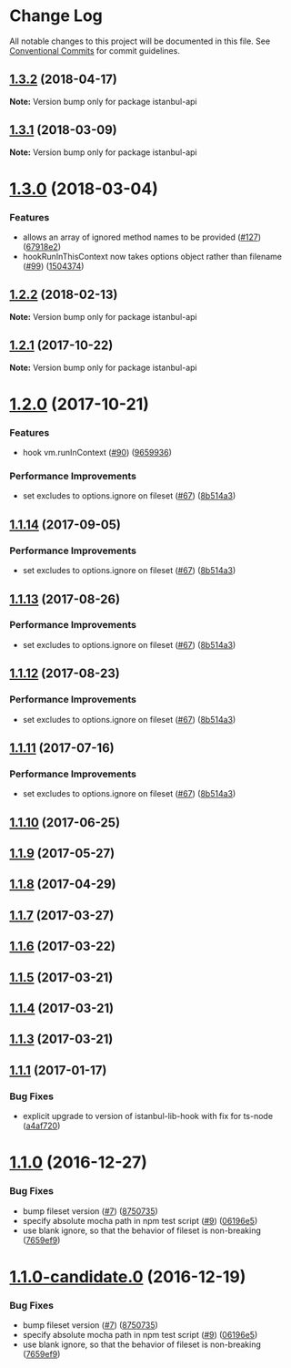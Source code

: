 # Change Log

All notable changes to this project will be documented in this file.
See [Conventional Commits](https://conventionalcommits.org) for commit guidelines.

<a name="1.3.2"></a>
## [1.3.2](https://github.com/istanbuljs/istanbuljs/compare/istanbul-api@1.3.1...istanbul-api@1.3.2) (2018-04-17)




**Note:** Version bump only for package istanbul-api

<a name="1.3.1"></a>
## [1.3.1](https://github.com/istanbuljs/istanbuljs/compare/istanbul-api@1.3.0...istanbul-api@1.3.1) (2018-03-09)




**Note:** Version bump only for package istanbul-api

<a name="1.3.0"></a>
# [1.3.0](https://github.com/istanbuljs/istanbuljs/compare/istanbul-api@1.2.2...istanbul-api@1.3.0) (2018-03-04)


### Features

* allows an array of ignored method names to be provided ([#127](https://github.com/istanbuljs/istanbuljs/issues/127)) ([67918e2](https://github.com/istanbuljs/istanbuljs/commit/67918e2))
* hookRunInThisContext now takes options object rather than filename  ([#99](https://github.com/istanbuljs/istanbuljs/issues/99)) ([1504374](https://github.com/istanbuljs/istanbuljs/commit/1504374))




<a name="1.2.2"></a>
## [1.2.2](https://github.com/istanbuljs/istanbuljs/compare/istanbul-api@1.2.1...istanbul-api@1.2.2) (2018-02-13)




**Note:** Version bump only for package istanbul-api

<a name="1.2.1"></a>
## [1.2.1](https://github.com/istanbuljs/istanbuljs/compare/istanbul-api@1.2.0...istanbul-api@1.2.1) (2017-10-22)




**Note:** Version bump only for package istanbul-api

<a name="1.2.0"></a>
# [1.2.0](https://github.com/istanbuljs/istanbuljs/compare/istanbul-api@1.1.9...istanbul-api@1.2.0) (2017-10-21)


### Features

* hook vm.runInContext ([#90](https://github.com/istanbuljs/istanbuljs/issues/90)) ([9659936](https://github.com/istanbuljs/istanbuljs/commit/9659936))


### Performance Improvements

* set excludes to options.ignore on fileset ([#67](https://github.com/istanbuljs/istanbuljs/issues/67)) ([8b514a3](https://github.com/istanbuljs/istanbuljs/commit/8b514a3))




<a name="1.1.14"></a>
## [1.1.14](https://github.com/istanbuljs/istanbuljs/compare/istanbul-api@1.1.9...istanbul-api@1.1.14) (2017-09-05)


### Performance Improvements

* set excludes to options.ignore on fileset ([#67](https://github.com/istanbuljs/istanbuljs/issues/67)) ([8b514a3](https://github.com/istanbuljs/istanbuljs/commit/8b514a3))




<a name="1.1.13"></a>
## [1.1.13](https://github.com/istanbuljs/istanbuljs/compare/istanbul-api@1.1.9...istanbul-api@1.1.13) (2017-08-26)


### Performance Improvements

* set excludes to options.ignore on fileset ([#67](https://github.com/istanbuljs/istanbuljs/issues/67)) ([8b514a3](https://github.com/istanbuljs/istanbuljs/commit/8b514a3))




<a name="1.1.12"></a>
## [1.1.12](https://github.com/istanbuljs/istanbuljs/compare/istanbul-api@1.1.9...istanbul-api@1.1.12) (2017-08-23)


### Performance Improvements

* set excludes to options.ignore on fileset ([#67](https://github.com/istanbuljs/istanbuljs/issues/67)) ([8b514a3](https://github.com/istanbuljs/istanbuljs/commit/8b514a3))




<a name="1.1.11"></a>
## [1.1.11](https://github.com/istanbuljs/istanbuljs/compare/istanbul-api@1.1.9...istanbul-api@1.1.11) (2017-07-16)


### Performance Improvements

* set excludes to options.ignore on fileset ([#67](https://github.com/istanbuljs/istanbuljs/issues/67)) ([8b514a3](https://github.com/istanbuljs/istanbuljs/commit/8b514a3))




<a name="1.1.10"></a>
## [1.1.10](https://github.com/istanbuljs/istanbuljs/compare/istanbul-api@1.1.9...istanbul-api@1.1.10) (2017-06-25)




<a name="1.1.9"></a>
## [1.1.9](https://github.com/istanbuljs/istanbuljs/compare/istanbul-api@1.1.8...istanbul-api@1.1.9) (2017-05-27)




<a name="1.1.8"></a>
## [1.1.8](https://github.com/istanbuljs/istanbul-api/compare/istanbul-api@1.1.7...istanbul-api@1.1.8) (2017-04-29)




<a name="1.1.7"></a>
## [1.1.7](https://github.com/istanbuljs/istanbul-api/compare/istanbul-api@1.1.6...istanbul-api@1.1.7) (2017-03-27)

<a name="1.1.6"></a>
## [1.1.6](https://github.com/istanbuljs/istanbul-api/compare/istanbul-api@1.1.5...istanbul-api@1.1.6) (2017-03-22)

<a name="1.1.5"></a>
## [1.1.5](https://github.com/istanbuljs/istanbul-api/compare/istanbul-api@1.1.4...istanbul-api@1.1.5) (2017-03-21)

<a name="1.1.4"></a>
## [1.1.4](https://github.com/istanbuljs/istanbul-api/compare/istanbul-api@1.1.3...istanbul-api@1.1.4) (2017-03-21)

<a name="1.1.3"></a>
## [1.1.3](https://github.com/istanbuljs/istanbul-api/compare/istanbul-api@1.1.1...istanbul-api@1.1.3) (2017-03-21)

<a name="1.1.1"></a>
## [1.1.1](https://github.com/istanbuljs/istanbul-api/compare/v1.1.0...v1.1.1) (2017-01-17)


### Bug Fixes

* explicit upgrade to version of istanbul-lib-hook with fix for ts-node ([a4af720](https://github.com/istanbuljs/istanbul-api/commit/a4af720))



<a name="1.1.0"></a>
# [1.1.0](https://github.com/istanbuljs/istanbul-api/compare/v1.1.0-alpha.1...v1.1.0) (2016-12-27)


### Bug Fixes

* bump fileset version ([#7](https://github.com/istanbuljs/istanbul-api/issues/7)) ([8750735](https://github.com/istanbuljs/istanbul-api/commit/8750735))
* specify absolute mocha path in npm test script ([#9](https://github.com/istanbuljs/istanbul-api/issues/9)) ([06196e5](https://github.com/istanbuljs/istanbul-api/commit/06196e5))
* use blank ignore, so that the behavior of fileset is non-breaking ([7659ef9](https://github.com/istanbuljs/istanbul-api/commit/7659ef9))



<a name="1.1.0-candidate.0"></a>
# [1.1.0-candidate.0](https://github.com/istanbuljs/istanbul-api/compare/v1.1.0-alpha.1...v1.1.0-candidate.0) (2016-12-19)


### Bug Fixes

* bump fileset version ([#7](https://github.com/istanbuljs/istanbul-api/issues/7)) ([8750735](https://github.com/istanbuljs/istanbul-api/commit/8750735))
* specify absolute mocha path in npm test script ([#9](https://github.com/istanbuljs/istanbul-api/issues/9)) ([06196e5](https://github.com/istanbuljs/istanbul-api/commit/06196e5))
* use blank ignore, so that the behavior of fileset is non-breaking ([7659ef9](https://github.com/istanbuljs/istanbul-api/commit/7659ef9))
